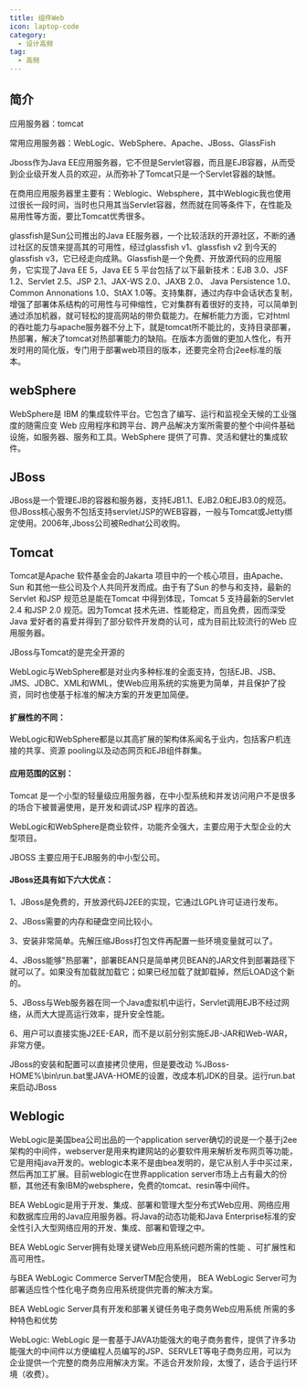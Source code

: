 ```yaml
---
title: 组件Web
icon: laptop-code
category:
  - 设计高频
tag:
  - 高频
---
```


## 简介

应用服务器：tomcat

常用应用服务器：WebLogic、WebSphere、Apache、JBoss、GlassFish

Jboss作为Java EE应用服务器，它不但是Servlet容器，而且是EJB容器，从而受到企业级开发人员的欢迎，从而弥补了Tomcat只是一个Servlet容器的缺憾。

在商用应用服务器里主要有：Weblogic、Websphere，其中Weblogic我也使用过很长一段时间，当时也只用其当Servlet容器，然而就在同等条件下，在性能及易用性等方面，要比Tomcat优秀很多。

glassfish是Sun公司推出的Java EE服务器，一个比较活跃的开源社区，不断的通过社区的反馈来提高其的可用性，经过glassfish
v1、glassfish v2 到今天的glassfish v3，它已经走向成熟。Glassfish是一个免费、开放源代码的应用服务，它实现了Java EE 5，Java EE 5
平台包括了以下最新技术：EJB 3.0、JSF 1.2、Servlet 2.5、JSP 2.1、JAX-WS 2.0、JAXB 2.0、 Java Persistence 1.0、Common Annonations
1.0、StAX
1.0等。支持集群，通过内存中会话状态复制，增强了部署体系结构的可用性与可伸缩性，它对集群有着很好的支持，可以简单到通过添加机器，就可轻松的提高网站的带负载能力。在解析能力方面，它对html的吞吐能力与apache服务器不分上下，就是tomcat所不能比的，支持目录部署，热部署，解决了tomcat对热部署能力的缺陷。在版本方面做的更加人性化，有开发时用的简化版，专门用于部署web项目的版本，还要完全符合j2ee标准的版本。

## webSphere

WebSphere是 IBM 的集成软件平台。它包含了编写、运行和监视全天候的工业强度的随需应变 Web
应用程序和跨平台、跨产品解决方案所需要的整个中间件基础设施，如服务器、服务和工具。WebSphere 提供了可靠、灵活和健壮的集成软件。

## JBoss

JBoss是一个管理EJB的容器和服务器，支持EJB1.1、EJB2.0和EJB3.0的规范。但JBoss核心服务不包括支持servlet/JSP的WEB容器，一般与Tomcat或Jetty绑定使用。2006年,Jboss公司被Redhat公司收购。

## Tomcat

Tomcat是Apache 软件基金会的Jakarta 项目中的一个核心项目，由Apache、Sun 和其他一些公司及个人共同开发而成。由于有了Sun
的参与和支持，最新的Servlet 和JSP 规范总是能在Tomcat 中得到体现，Tomcat 5 支持最新的Servlet 2.4 和JSP 2.0 规范。因为Tomcat
技术先进、性能稳定，而且免费，因而深受Java 爱好者的喜爱并得到了部分软件开发商的认可，成为目前比较流行的Web 应用服务器。

JBoss与Tomcat的是完全开源的

WebLogic与WebSphere都是对业内多种标准的全面支持，包括EJB、JSB、JMS、JDBC、XML和WML，使Web应用系统的实施更为简单，并且保护了投资，同时也使基于标准的解决方案的开发更加简便。

#### 扩展性的不同：

WebLogic和WebSphere都是以其高扩展的架构体系闻名于业内，包括客户机连接的共享、资源 pooling以及动态网页和EJB组件群集。

#### 应用范围的区别：

Tomcat 是一个小型的轻量级应用服务器，在中小型系统和并发访问用户不是很多的场合下被普遍使用，是开发和调试JSP 程序的首选。

WebLogic和WebSphere是商业软件，功能齐全强大，主要应用于大型企业的大型项目。

JBOSS 主要应用于EJB服务的中小型公司。

#### JBoss还具有如下六大优点：

1、JBoss是免费的，开放源代码J2EE的实现，它通过LGPL许可证进行发布。

2、JBoss需要的内存和硬盘空间比较小。

3、安装非常简单。先解压缩JBoss打包文件再配置一些环境变量就可以了。

4、JBoss能够"热部署"，部署BEAN只是简单拷贝BEAN的JAR文件到部署路径下就可以了。如果没有加载就加载它；如果已经加载了就卸载掉，然后LOAD这个新的。

5、JBoss与Web服务器在同一个Java虚拟机中运行，Servlet调用EJB不经过网络，从而大大提高运行效率，提升安全性能。

6、用户可以直接实施J2EE-EAR，而不是以前分别实施EJB-JAR和Web-WAR，非常方便。

JBoss的安装和配置可以直接拷贝使用，但是要改动 %JBoss-HOME%\bin\run.bat里JAVA-HOME的设置，改成本机JDK的目录。运行run.bat来启动JBoss

## Weblogic

WebLogic是美国bea公司出品的一个application
server确切的说是一个基于j2ee架构的中间件，webserver是用来构建网站的必要软件用来解析发布网页等功能，它是用纯java开发的。weblogic本来不是由bea发明的，是它从别人手中买过来，然后再加工扩展。目前weblogic在世界application
server市场上占有最大的份额，其他还有象IBM的websphere，免费的tomcat、resin等中间件。

BEA WebLogic是用于开发、集成、部署和管理大型分布式Web应用、网络应用和数据库应用的Java应用服务器。将Java的动态功能和Java
Enterprise标准的安全性引入大型网络应用的开发、集成、部署和管理之中。

BEA WebLogic Server拥有处理关键Web应用系统问题所需的性能 、可扩展性和高可用性。

与BEA WebLogic Commerce ServerTM配合使用， BEA WebLogic Server可为部署适应性个性化电子商务应用系统提供完善的解决方案。

BEA WebLogic Server具有开发和部署关键任务电子商务Web应用系统 所需的多种特色和优势

WebLogic: WebLogic
是一套基于JAVA功能强大的电子商务套件，提供了许多功能强大的中间件以方便编程人员编写的JSP、SERVLET等电子商务应用，可以为企业提供一个完整的商务应用解决方案。不适合开发阶段，太慢了，适合于运行环境（收费）。


